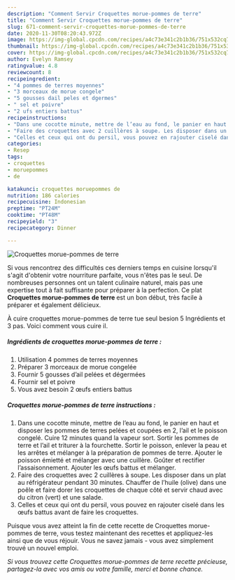 ```yaml
---
description: "Comment Servir Croquettes morue-pommes de terre"
title: "Comment Servir Croquettes morue-pommes de terre"
slug: 671-comment-servir-croquettes-morue-pommes-de-terre
date: 2020-11-30T08:20:43.972Z
image: https://img-global.cpcdn.com/recipes/a4c73e341c2b1b36/751x532cq70/croquettes-morue-pommes-de-terre-photo-principale-de-la-recette.jpg
thumbnail: https://img-global.cpcdn.com/recipes/a4c73e341c2b1b36/751x532cq70/croquettes-morue-pommes-de-terre-photo-principale-de-la-recette.jpg
cover: https://img-global.cpcdn.com/recipes/a4c73e341c2b1b36/751x532cq70/croquettes-morue-pommes-de-terre-photo-principale-de-la-recette.jpg
author: Evelyn Ramsey
ratingvalue: 4.8
reviewcount: 8
recipeingredient:
- "4 pommes de terres moyennes"
- "3 morceaux de morue congele"
- "5 gousses dail peles et dgermes"
- " sel et poivre"
- "2 ufs entiers battus"
recipeinstructions:
- "Dans une cocotte minute, mettre de l’eau au fond, le panier en haut et disposer les pommes de terres pelées et coupées en 2, l’ail et le poisson congelé. Cuire 12 minutes quand la vapeur sort. Sortir les pommes de terre et l’ail et triturer à la fourchette. Sortir le poisson, enlever la peau et les arrêtes et mélanger à la préparation de pommes de terre. Ajouter le poisson émietté et mélanger avec une cuillère. Goûter et rectifier l’assaisonnement. Ajouter les œufs battus et mélanger."
- "Faire des croquettes avec 2 cuillères à soupe. Les disposer dans un plat au réfrigérateur pendant 30 minutes. Chauffer de l’huile (olive) dans une poêle et faire dorer les croquettes de chaque côté et servir chaud avec du citron (vert) et une salade."
- "Celles et ceux qui ont du persil, vous pouvez en rajouter ciselé dans les œufs battus avant de faire les croquettes."
categories:
- Resep
tags:
- croquettes
- moruepommes
- de

katakunci: croquettes moruepommes de 
nutrition: 186 calories
recipecuisine: Indonesian
preptime: "PT24M"
cooktime: "PT48M"
recipeyield: "3"
recipecategory: Dinner

---
```



![Croquettes morue-pommes de terre](https://img-global.cpcdn.com/recipes/a4c73e341c2b1b36/751x532cq70/croquettes-morue-pommes-de-terre-photo-principale-de-la-recette.jpg)

Si vous rencontrez des difficultés ces derniers temps en cuisine lorsqu'il s'agit d'obtenir votre nourriture parfaite, vous n'êtes pas le seul. De nombreuses personnes ont un talent culinaire naturel, mais pas une expertise tout à fait suffisante pour préparer à la perfection. Ce plat <strong> Croquettes morue-pommes de terre </strong> est un bon début, très facile à préparer et également délicieux.

<!--inarticleads1-->

À cuire croquettes morue-pommes de terre tue seul besion 5 Ingrédients et 3 pas. Voici comment vous cuire il.

##### Ingrédients de croquettes morue-pommes de terre :

1. Utilisation 4 pommes de terres moyennes
1. Préparer 3 morceaux de morue congelée
1. Fournir 5 gousses d’ail pelées et dégermées
1. Fournir  sel et poivre
1. Vous avez besoin 2 œufs entiers battus




<!--inarticleads2-->

##### Croquettes morue-pommes de terre instructions :

1. Dans une cocotte minute, mettre de l’eau au fond, le panier en haut et disposer les pommes de terres pelées et coupées en 2, l’ail et le poisson congelé. Cuire 12 minutes quand la vapeur sort. Sortir les pommes de terre et l’ail et triturer à la fourchette. Sortir le poisson, enlever la peau et les arrêtes et mélanger à la préparation de pommes de terre. Ajouter le poisson émietté et mélanger avec une cuillère. Goûter et rectifier l’assaisonnement. Ajouter les œufs battus et mélanger.
1. Faire des croquettes avec 2 cuillères à soupe. Les disposer dans un plat au réfrigérateur pendant 30 minutes. Chauffer de l’huile (olive) dans une poêle et faire dorer les croquettes de chaque côté et servir chaud avec du citron (vert) et une salade.
1. Celles et ceux qui ont du persil, vous pouvez en rajouter ciselé dans les œufs battus avant de faire les croquettes.




<!--inarticleads1-->

<p>
Puisque vous avez atteint la fin de cette recette de Croquettes morue-pommes de terre, vous testez maintenant des recettes et appliquez-les ainsi que de vous réjouir. Vous ne savez jamais - vous avez simplement trouvé un nouvel emploi.
</p>

<p>
<i>Si vous trouvez cette Croquettes morue-pommes de terre recette précieuse, partagez-la avec vos amis ou votre famille, merci et bonne chance.</i>
</p>
